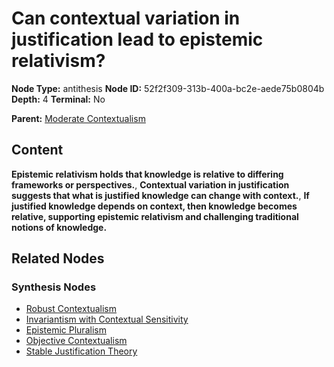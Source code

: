 # Can contextual variation in justification lead to epistemic relativism?

**Node Type:** antithesis
**Node ID:** 52f2f309-313b-400a-bc2e-aede75b0804b
**Depth:** 4
**Terminal:** No

**Parent:** [Moderate Contextualism](moderate-contextualism-synthesis-dba87b89-0380-4a2b-bdcf-f69dfe18a3d0.md)

## Content

**Epistemic relativism holds that knowledge is relative to differing frameworks or perspectives.**, **Contextual variation in justification suggests that what is justified knowledge can change with context.**, **If justified knowledge depends on context, then knowledge becomes relative, supporting epistemic relativism and challenging traditional notions of knowledge.**

## Related Nodes

### Synthesis Nodes

- [Robust Contextualism](robust-contextualism-synthesis-28342be0-cf7c-4cc5-a4ec-600136ba65e8.md)
- [Invariantism with Contextual Sensitivity](invariantism-with-contextual-sensitivity-synthesis-8c6dea0c-cf45-48ab-9688-92e8be667aae.md)
- [Epistemic Pluralism](epistemic-pluralism-synthesis-8c96777c-c93d-4428-b2d4-2455af7a6e8e.md)
- [Objective Contextualism](objective-contextualism-synthesis-e33f43aa-045e-45b5-aa39-aa9f8fb74891.md)
- [Stable Justification Theory](stable-justification-theory-synthesis-bd5116ea-fc2c-4147-b2cc-a89698c65a41.md)
